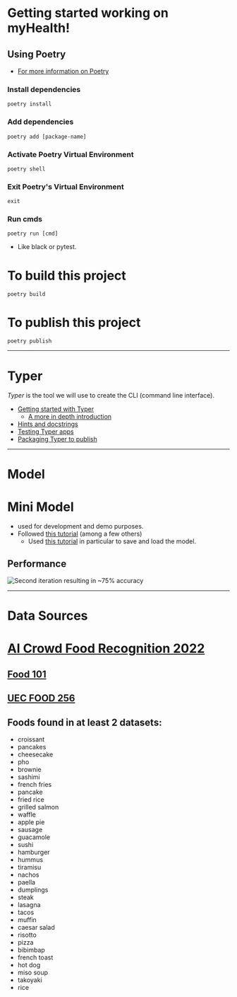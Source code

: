 # Getting started working on myHealth!

## Using Poetry
* [For more information on Poetry](https://python-poetry.org/)

### Install dependencies
```
poetry install
```

### Add dependencies
```
poetry add [package-name]
```

### Activate Poetry Virtual Environment
```
poetry shell
```

### Exit Poetry's Virtual Environment
```
exit
```

### Run cmds
```
poetry run [cmd]
```
* Like black or pytest.

# To build this project
```
poetry build
```

# To publish this project
```
poetry publish
```

---

# Typer
*Typer* is the tool we will use to create the CLI (command line interface).

* [Getting started with Typer](https://typer.tiangolo.com/)
    * [A more in depth introduction](https://typer.tiangolo.com/tutorial/)
* [Hints and docstrings](https://typer.tiangolo.com/tutorial/arguments/help/)
* [Testing Typer apps](https://typer.tiangolo.com/tutorial/testing/)
* [Packaging Typer to publish](https://typer.tiangolo.com/tutorial/package/)

---

# Model

# Mini Model
* used for development and demo purposes.
* Followed [this tutorial](https://www.tensorflow.org/tutorials/images/classification) (among a few others)
    * Used [this tutorial](https://www.tensorflow.org/guide/keras/serialization_and_saving) in particular to save and load the model.
## Performance
![Second iteration resulting in ~75% accuracy]('model/model_perf_mini_2.png')

---

# Data Sources
# [AI Crowd Food Recognition 2022](https://www.aicrowd.com/challenges/food-recognition-benchmark-2022/dataset_files)
## [Food 101](https://www.kaggle.com/datasets/dansbecker/food-101?resource=download)
## [UEC FOOD 256](http://foodcam.mobi/dataset256.html)

## Foods found in at least 2 datasets:
* croissant
* pancakes
* cheesecake
* pho
* brownie
* sashimi
* french fries
* pancake
* fried rice
* grilled salmon
* waffle
* apple pie
* sausage
* guacamole
* sushi
* hamburger
* hummus
* tiramisu
* nachos
* paella
* dumplings
* steak
* lasagna
* tacos
* muffin
* caesar salad
* risotto
* pizza
* bibimbap
* french toast
* hot dog
* miso soup
* takoyaki
* rice